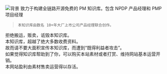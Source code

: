 ![背景](https://github.com/user-attachments/assets/063e1354-7931-4126-bc75-1ad29c6eb087)
致力于构建全链路开源免费的 PM 知识库。包含 NPDP 产品经理和 PMP 项目经理  

> `本知识库由数名 10+年大厂上市公司产品经理联合创作。`  

  

  

拒绝搬运，贩卖，诋毁本知识库。  
本知识库，超越了绝大多数收费资料。  
故而请不要大面积宣传本知识库，而遭到“既得利益者攻击”。  
如果觉得知识库帮助到了你，可以购买本站素材或者打赏、维持网站基本运营开销。  
本网站盈利由素材售卖运营得以存活。
